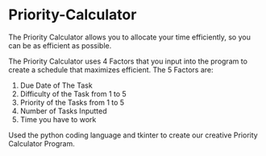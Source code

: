 # Priority-Calculator
The Priority Calculator allows you to allocate your time efficiently, so you can be as efficient as possible.

The Priority Calculator uses 4 Factors that you input into the program to create a schedule that maximizes efficient. The 5 Factors are:

1. Due Date of The Task
2. Difficulty of the Task from 1 to 5
3. Priority of the Tasks from 1 to 5
4. Number of Tasks Inputted
5. Time you have to work

Used the python coding language and tkinter to create our creative Priority Calculator Program.
